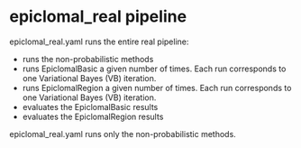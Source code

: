 # epiclomal_real pipeline

epiclomal_real.yaml runs the entire real pipeline:
- runs the non-probabilistic methods
- runs EpiclomalBasic a given number of times. Each run corresponds to one Variational Bayes (VB) iteration.
- runs EpiclomalRegion a given number of times. Each run corresponds to one Variational Bayes (VB) iteration.
- evaluates the EpiclomalBasic results
- evaluates the EpiclomalRegion results

epiclomal_real.yaml runs only the non-probabilistic methods.
